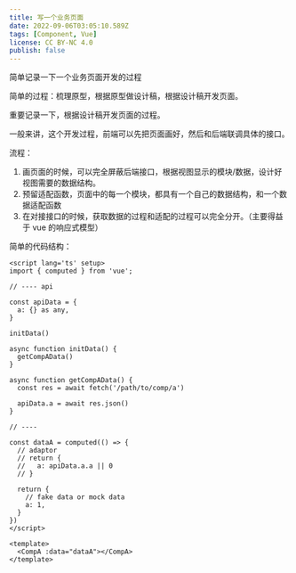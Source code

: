 ```yaml
---
title: 写一个业务页面
date: 2022-09-06T03:05:10.589Z
tags: [Component, Vue]
license: CC BY-NC 4.0
publish: false
---
```


简单记录一下一个业务页面开发的过程

简单的过程：梳理原型，根据原型做设计稿，根据设计稿开发页面。

重要记录一下，根据设计稿开发页面的过程。

一般来讲，这个开发过程，前端可以先把页面画好，然后和后端联调具体的接口。

流程：

1. 画页面的时候，可以完全屏蔽后端接口，根据视图显示的模块/数据，设计好视图需要的数据结构。
2. 预留适配函数，页面中的每一个模块，都具有一个自己的数据结构，和一个数据适配函数
3. 在对接接口的时候，获取数据的过程和适配的过程可以完全分开。（主要得益于 vue 的响应式模型）

简单的代码结构：

```vue
<script lang='ts' setup>
import { computed } from 'vue';

// ---- api

const apiData = {
  a: {} as any,
}

initData()

async function initData() {
  getCompAData()
}

async function getCompAData() {
  const res = await fetch('/path/to/comp/a')

  apiData.a = await res.json()
}

// ----

const dataA = computed(() => {
  // adaptor
  // return {
  //   a: apiData.a.a || 0
  // }

  return {
    // fake data or mock data
    a: 1,
  }
})
</script>

<template>
  <CompA :data="dataA"></CompA>
</template>
```